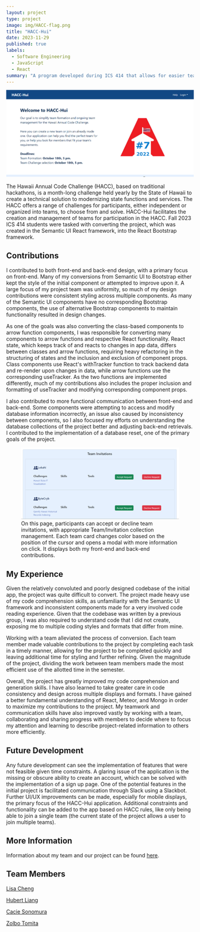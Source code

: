 ```yaml
---
layout: project
type: project
image: img/HACC-flag.png
title: "HACC-Hui"
date: 2023-11-29
published: true
labels:
  - Software Engineering
  - JavaScript
  - React
summary: "A program developed during ICS 414 that allows for easier team management for the Hawaii Annual Code Challenge."
---
```


<img alt="HACC-Hui landing page" src="../img/hacchui.png">

The Hawaii Annual Code Challenge (HACC), based on traditional hackathons, is a month-long challenge held yearly by the State of Hawaii to create a technical solution to modernizing state functions and services. The HACC offers a range of challenges for participants, either independent or organized into teams, to choose from and solve. HACC-Hui facilitates the creation and management of teams for participation in the HACC. Fall 2023 ICS 414 students were tasked with converting the project, which was created in the Semantic UI React framework, into the React Bootstrap framework.

## Contributions

I contributed to both front-end and back-end design, with a primary focus on front-end. Many of my conversions from Semantic UI to Bootstrap either kept the style of the initial component or attempted to improve upon it. A large focus of my project team was uniformity, so much of my design contributions were consistent styling across multiple components. As many of the Semantic UI components have no corresponding Bootstrap components, the use of alternative Bootstrap components to maintain functionality resulted in design changes.

As one of the goals was also converting the class-based components to arrow function components, I was responsible for converting many components to arrow functions and respective React functionality. React state, which keeps track of and reacts to changes in app data, differs between classes and arrow functions, requiring heavy refactoring in the structuring of states and the inclusion and exclusion of component props. Class components use React's withTracker function to track backend data and re-render upon changes in data, while arrow functions use the corresponding useTracker. As the two functions are implemented differently, much of my contributions also includes the proper inclusion and formatting of useTracker and modifying corresponding component props. 

I also contributed to more functional communication between front-end and back-end. Some components were attempting to access and modify database information incorrectly, an issue also caused by inconsistency between components, so I also focused my efforts on understanding the database collections of the project better and adjusting back-end retrievals. I contributed to the implementation of a database reset, one of the primary goals of the project.

<figure><img alt="HACC-Hui Team Invitations page for a participant" src="../img/teaminvitations.png">
<figcaption>On this page, participants can accept or decline team invitations, with appropriate Team/Invitation collection management. Each team card changes color based on the position of the cursor and opens a modal with more information on click. It displays both my front-end and back-end contributions.</figcaption></figure>

## My Experience

Given the relatively convoluted and poorly designed codebase of the initial app, the project was quite difficult to convert. The project made heavy use of my code comprehension skills, as unfamiliarity with the Semantic UI framework and inconsistent components made for a very involved code reading experience. Given that the codebase was written by a previous group, I was also required to understand code that I did not create, exposing me to multiple coding styles and formats that differ from mine.

Working with a team alleviated the process of conversion. Each team member made valuable contributions to the project by completing each task in a timely manner, allowing for the project to be completed quickly and leaving additional time for styling and further refining. Given the magnitude of the project, dividing the work between team members made the most efficient use of the allotted time in the semester.

Overall, the project has greatly improved my code comprehension and generation skills. I have also learned to take greater care in code consistency and design across multiple displays and formats. I have gained a better fundamental understanding of React, Meteor, and Mongo in order to maximize my contributions to the project. My teamwork and communication skills have also improved vastly by working with a team, collaborating and sharing progress with members to decide where to focus my attention and learning to describe project-related information to others more efficiently.

## Future Development

Any future development can see the implementation of features that were not feasible given time constraints. A glaring issue of the application is the missing or obscure ability to create an account, which can be solved with the implementation of a sign up page. One of the potential features in the initial project is facilitated communication through Slack using a Slackbot. Further UI/UX improvements can be made, especially for mobile displays, the primary focus of the HACC-Hui application. Additional constraints and functionality can be added to the app based on HACC rules, like only being able to join a single team (the current state of the project allows a user to join multiple teams).

## More Information

Information about my team and our project can be found <a href="https://moores-minions.github.io/">here</a>.

## Team Members

<a href="https://github.com/chenglisa">Lisa Cheng</a>

<a href="https://github.com/Hooobot">Hubert Liang</a>

<a href="https://github.com/caciems">Cacie Sonomura</a>

<a href="https://github.com/TomitaZ">Zolbo Tomita</a>
